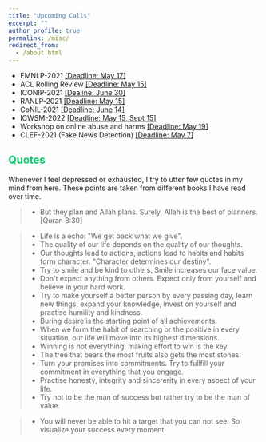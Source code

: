 ```yaml
---
title: "Upcoming Calls"
excerpt: ""
author_profile: true
permalink: /misc/
redirect_from: 
  - /about.html
---
```


* EMNLP-2021 [[Deadline: May 17]](https://2021.emnlp.org/call-for-papers)
* ACL Rolling Review [[Deadline: May 15]](https://aclrollingreview.org/)
* ICONIP-2021 [[Dealine: June 30]](https://iconip2021.apnns.org/important-dates/)
* RANLP-2021 [[Deadline: May 15]](http://ranlp.org/ranlp2021/secondCfP.php)
* CoNIL-2021 [[Deadline: June 14]](https://www.conll.org/2021)
* ICWSM-2022 [[Deadline: May 15, Sept 15]](https://www.icwsm.org/2021/index.html)
* Workshop on online abuse and harms [[Deadline: May 19]](https://www.workshopononlineabuse.com/cfp/shared-task-on-hateful-memes)
* CLEF-2021 (Fake News Detection) [[Deadline: May 7]](https://www.workshopononlineabuse.com/cfp/shared-task-on-hateful-memes)

## <font color="#00cc66"> Quotes </font>   

Whenever I feel depressed or exhausted, I try to utter few quotes in my mind from here. These points are taken from different books I have read over time.

> * But they plan and Allah plans. Surely, Allah is the best of planners. [Quran 8:30]
 

> * Life is a echo: "We get back what we give".  
> * The quality of our life depends on the quality of our thoughts.  
> * Our thoughts lead to actions, actions lead to habits and habits form character. "Character determines our destiny".
> * Try to smile and be kind to others. Smile increases our face value.  
> * Don't expect anything from others. Expect only from yourself and believe in your hard work.   
> * Try to make yourself a better person by every passing day, learn new things, expand your knowledge, invest on yourself and practise humility and kindness.
> * Buring desire is the starting point of all achievements.  
> * When we form the habit of searching or the positive in every situation, our life will move into its highest dimensions.  
> * Winning is not everything, making effort to win is the key. 
> * The tree that bears the most fruits also gets the most stones. 
> * Turn your promises into commitments. Try to fullfill your commitment in everything that you engage.
> * Practise honesty, integrity and sincererity in every aspect of your life. 
> * Try not to be the man of success but rather try to be the man of value. 
 


> * You will never be able to hit a target that you can not see. So visualize your success every moment.
